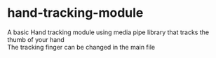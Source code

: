 # hand-tracking-module
A basic Hand tracking module using media pipe library that tracks the thumb of your hand <br> The tracking finger can be changed in the main file 
